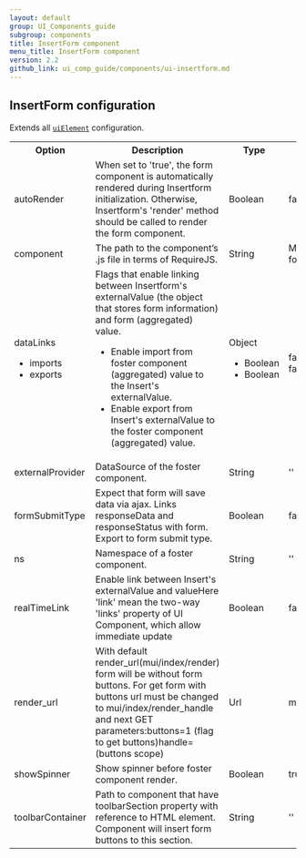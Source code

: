 ```yaml
---
layout: default
group: UI_Components_guide
subgroup: components
title: InsertForm component
menu_title: InsertForm component
version: 2.2
github_link: ui_comp_guide/components/ui-insertform.md
---
```


## InsertForm configuration

Extends all [`uiElement`]({{page.baseurl}}ui_comp_guide/concepts/ui_comp_uielement_concept.html) configuration.

<table>
  <tr>
    <th>Option </th>
    <th>Description</th>
    <th>Type</th>
    <th>Default</th>
  </tr>
  <tr>
    <td>autoRender</td>
    <td>When set to 'true', the form component is automatically rendered during Insertform initialization. Otherwise, Insertform's 'render' method should be called to render the form component.</td>
    <td>Boolean</td>
    <td>false</td>
  </tr>
  <tr>
    <td>component</td>
    <td>The path to the component’s .js file in terms of RequireJS.</td>
    <td>String</td>
    <td>Magento_Ui/js/form/components/insert-form</td>
  </tr>
  <tr>
    <td>dataLinks <ul><li>imports</li><li>exports</li></ul></td>
    <td>Flags that enable linking between Insertform's externalValue (the object that stores form information) and form (aggregated) value.
<ul>
<li>
Enable import from foster component (aggregated) value to the Insert's externalValue.</li>
<li>Enable export from Insert's externalValue to the foster component (aggregated) value.</li></li>
</td>
    <td>Object
<ul>
<li>
Boolean</li>
<li>Boolean</li></ul></td>
    <td>false<br>false</td>
  </tr>
  <tr>
    <td>externalProvider</td>
    <td>DataSource of the foster component.</td>
    <td>String</td>
    <td>''</td>
  </tr>
  <tr>
    <td>formSubmitType</td>
    <td>Expect that form will save data via ajax. Links responseData and responseStatus with form. Export to form submit type.</td>
    <td>Boolean</td>
    <td>false</td>
  </tr>
  <tr>
    <td>ns</td>
    <td>Namespace of a foster component.</td>
    <td>String</td>
    <td>''</td>
  </tr>
  <tr>
    <td>realTimeLink</td>
    <td>Enable link between Insert's externalValue and valueHere 'link' mean the two-way 'links' property of UI Component, which allow immediate update</td>
    <td>Boolean</td>
    <td>false</td>
  </tr>
  <tr>
    <td>render_url</td>
    <td>With default render_url(mui/index/render) form will be without form buttons. For get form with buttons url must be changed to mui/index/render_handle and next GET parameters:buttons=1 (flag to get buttons)handle= (buttons scope)</td>
    <td>Url</td>
    <td>mui/index/render</td>
  </tr>
  <tr>
    <td>showSpinner</td>
    <td>Show spinner before foster component render.</td>
    <td>Boolean</td>
    <td>true</td>
  </tr>
  <tr>
    <td>toolbarContainer</td>
    <td>Path to component that have toolbarSection property with reference to HTML element. Component will insert form buttons to this section.</td>
    <td>String</td>
    <td>''</td>
  </tr>
</table>